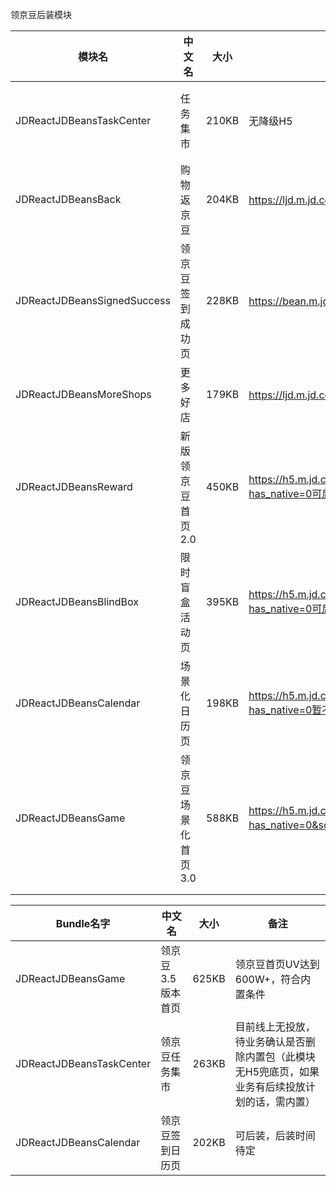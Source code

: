 领京豆后装模块



| 模块名                      | 中文名              | 大小  | 降级地址                                                     | 是否后装           | 主分支 |
| --------------------------- | ------------------- | ----- | ------------------------------------------------------------ | ------------------ | ------ |
| JDReactJDBeansTaskCenter    | 任务集市            | 210KB | 无降级H5                                                     | 不后装（无降级H5） |        |
| JDReactJDBeansBack          | 购物返京豆          | 204KB | https://ljd.m.jd.com/activity/shopBean可后装                 |                    |        |
| JDReactJDBeansSignedSuccess | 领京豆签到成功页    | 228KB | https://bean.m.jd.com/bean/signIndex.action可后装            |                    |        |
| JDReactJDBeansMoreShops     | 更多好店            | 179KB | https://ljd.m.jd.com/activity/moreShop可后装                 |                    |        |
| JDReactJDBeansReward        | 新版领京豆首页2.0   | 450KB | https://h5.m.jd.com/rn/2E9A2bEeqQqBP9juVgPJvQQq6fJ/index.html?has_native=0可后装 |                    |        |
| JDReactJDBeansBlindBox      | 限时盲盒活动页      | 395KB | https://h5.m.jd.com/rn/3Z2E1PKDxPh1iDHK6VTCZJjfkkDt/index.html?has_native=0可后装 |                    |        |
| JDReactJDBeansCalendar      | 场景化日历页        | 198KB | https://h5.m.jd.com/rn/3a5TGXF7Y8xpQ45CjgMzQ3tyqd4K/index.html?has_native=0暂不后装 | dev                |        |
| JDReactJDBeansGame          | 领京豆场景化首页3.0 | 588KB | https://h5.m.jd.com/rn/42yjy8na6pFsq1cx9MJQ5aTgu3kX/index.html?has_native=0&source=ares不后装 | dev                |        |
|                             |                     |       |                                                              |                    |        |
|                             |                     |       |                                                              |                    |        |





| Bundle名字               | 中文名            | 大小  | 备注                                                         |
| ------------------------ | ----------------- | ----- | ------------------------------------------------------------ |
| JDReactJDBeansGame       | 领京豆3.5版本首页 | 625KB | 领京豆首页UV达到600W+，符合内置条件                          |
| JDReactJDBeansTaskCenter | 领京豆任务集市    | 263KB | 目前线上无投放，待业务确认是否删除内置包（此模块无H5兜底页，如果业务有后续投放计划的话，需内置） |
| JDReactJDBeansCalendar   | 领京豆签到日历页  | 202KB | 可后装，后装时间待定                                         |
